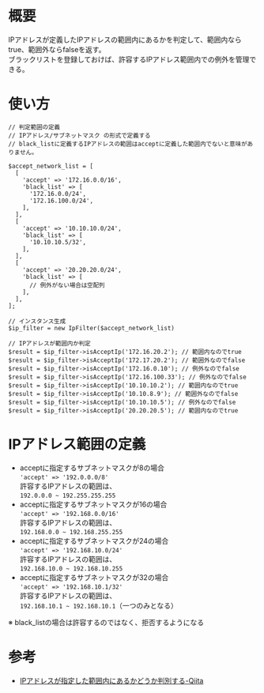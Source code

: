 # 概要
IPアドレスが定義したIPアドレスの範囲内にあるかを判定して、範囲内ならtrue、範囲外ならfalseを返す。  
ブラックリストを登録しておけば、許容するIPアドレス範囲内での例外を管理できる。

# 使い方
```
// 判定範囲の定義
// IPアドレス/サブネットマスク の形式で定義する
// black_listに定義するIPアドレスの範囲はacceptに定義した範囲内でないと意味がありません。

$accept_network_list = [
  [
    'accept' => '172.16.0.0/16',
    'black_list' => [
      '172.16.0.0/24',
      '172.16.100.0/24',
    ],
  ],
  [
    'accept' => '10.10.10.0/24',
    'black_list' => [
      '10.10.10.5/32',
    ],
  ],
  [
    'accept' => '20.20.20.0/24',
    'black_list' => [
      // 例外がない場合は空配列
    ],
  ],
];

// インスタンス生成
$ip_filter = new IpFilter($accept_network_list)

// IPアドレスが範囲内か判定
$result = $ip_filter->isAcceptIp('172.16.20.2'); // 範囲内なのでtrue
$result = $ip_filter->isAcceptIp('172.17.20.2'); // 範囲外なのでfalse
$result = $ip_filter->isAcceptIp('172.16.0.10'); // 例外なのでfalse
$result = $ip_filter->isAcceptIp('172.16.100.33'); // 例外なのでfalse
$result = $ip_filter->isAcceptIp('10.10.10.2'); // 範囲内なのでtrue
$result = $ip_filter->isAcceptIp('10.10.8.9'); // 範囲外なのでfalse
$result = $ip_filter->isAcceptIp('10.10.10.5'); // 例外なのでfalse
$result = $ip_filter->isAcceptIp('20.20.20.5'); // 範囲内なのでtrue
```

# IPアドレス範囲の定義
- acceptに指定するサブネットマスクが8の場合  
`'accept' => '192.0.0.0/8'`  
許容するIPアドレスの範囲は、  
`192.0.0.0 ~ 192.255.255.255`  
- acceptに指定するサブネットマスクが16の場合  
`'accept' => '192.168.0.0/16'`  
許容するIPアドレスの範囲は、  
`192.168.0.0 ~ 192.168.255.255`  
- acceptに指定するサブネットマスクが24の場合  
`'accept' => '192.168.10.0/24'`  
許容するIPアドレスの範囲は、  
`192.168.10.0 ~ 192.168.10.255`  
- acceptに指定するサブネットマスクが32の場合  
`'accept' => '192.168.10.1/32'`  
許容するIPアドレスの範囲は、  
`192.168.10.1 ~ 192.168.10.1`（一つのみとなる）  

※ black_listの場合は許容するのではなく、拒否するようになる

# 参考
- [IPアドレスが指定した範囲内にあるかどうか判別する-Qiita](https://qiita.com/ran/items/039706c93a8ff85a011a)

